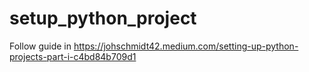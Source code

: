 # setup_python_project
Follow guide in https://johschmidt42.medium.com/setting-up-python-projects-part-i-c4bd84b709d1
